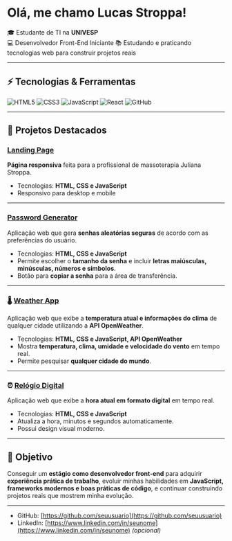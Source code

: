 # Olá, me chamo Lucas Stroppa!

🎓 Estudante de TI na **UNIVESP**  
💻 Desenvolvedor Front-End Iniciante
📚 Estudando e praticando tecnologias web para construir projetos reais  

---

## ⚡ Tecnologias & Ferramentas

![HTML5](https://img.shields.io/badge/HTML5-E34F26?style=for-the-badge&logo=html5&logoColor=white)
![CSS3](https://img.shields.io/badge/CSS3-1572B6?style=for-the-badge&logo=css3&logoColor=white)
![JavaScript](https://img.shields.io/badge/JavaScript-F7DF1E?style=for-the-badge&logo=javascript&logoColor=black)
![React](https://img.shields.io/badge/React-61DAFB?style=for-the-badge&logo=react&logoColor=black)
![GitHub](https://img.shields.io/badge/GitHub-181717?style=for-the-badge&logo=github&logoColor=white)

---

## 📌 Projetos Destacados

### [Landing Page](https://lu-stroppa.github.io/justroppa/)  
**Página responsiva** feita para a profissional de massoterapia Juliana Stroppa. 
- Tecnologias: **HTML, CSS e JavaScript**  
- Responsivo para desktop e mobile  

---

### [Password Generator](https://lu-stroppa.github.io/password/)  
Aplicação web que gera **senhas aleatórias seguras** de acordo com as preferências do usuário.
- Tecnologias: **HTML, CSS e JavaScript**
- Permite escolher o **tamanho da senha** e incluir **letras maiúsculas, minúsculas, números e símbolos**.  
- Botão para **copiar a senha** para a área de transferência.     

---

### 🌡️ [Weather App](https://lu-stroppa.github.io/weather)    
Aplicação web que exibe a **temperatura atual e informações do clima** de qualquer cidade utilizando a **API OpenWeather**.
- Tecnologias: **HTML, CSS e JavaScript, API OpenWeather**
- Mostra **temperatura, clima, umidade e velocidade do vento** em tempo real.  
- Permite pesquisar **qualquer cidade do mundo**.    

---

### ⏰ [Relógio Digital](https://lu-stroppa.github.io/password/clock)    
Aplicação web que exibe a **hora atual em formato digital** em tempo real.
- Tecnologias: **HTML, CSS e JavaScript**
- Atualiza a hora, minutos e segundos automaticamente.  
- Possui design visual moderno.    

---

## 🎯 Objetivo

Conseguir um **estágio como desenvolvedor front-end** para adquirir **experiência prática de trabalho**, evoluir minhas habilidades em **JavaScript, frameworks modernos e boas práticas de código**, e continuar construindo projetos reais que mostrem minha evolução.

---
- GitHub: [https://github.com/seuusuario](https://github.com/seuusuario)  
- LinkedIn: [https://www.linkedin.com/in/seunome](https://www.linkedin.com/in/seunome) *(opcional)*
